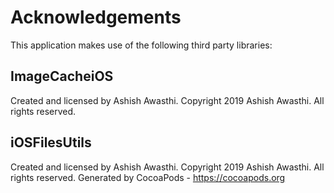 # Acknowledgements
This application makes use of the following third party libraries:

## ImageCacheiOS

Created and licensed by Ashish Awasthi. Copyright 2019 Ashish Awasthi. All rights reserved.

## iOSFilesUtils

Created and licensed by Ashish Awasthi. Copyright 2019 Ashish Awasthi. All rights reserved.
Generated by CocoaPods - https://cocoapods.org
